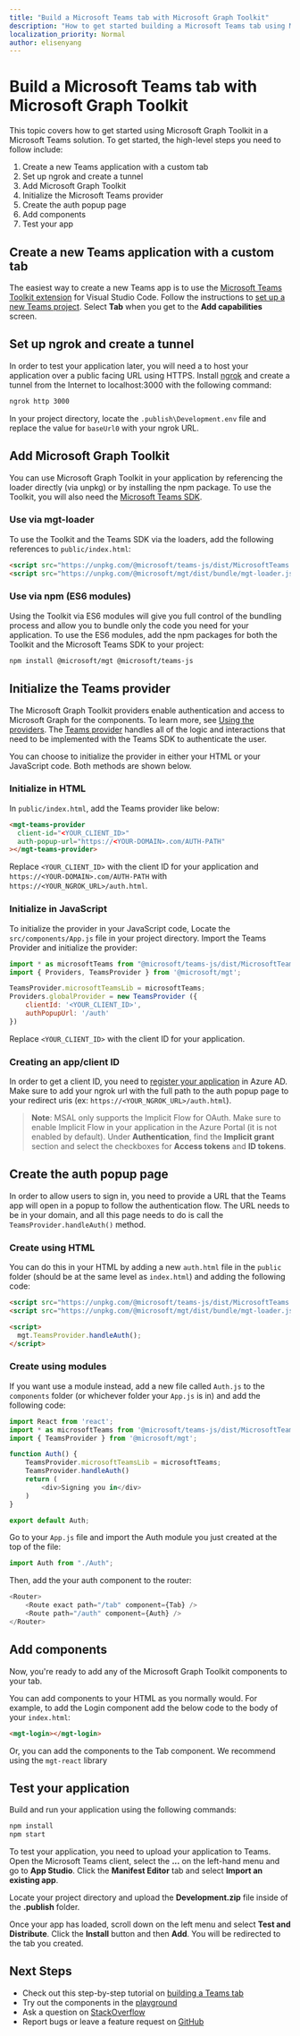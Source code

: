 ```yaml
---
title: "Build a Microsoft Teams tab with Microsoft Graph Toolkit"
description: "How to get started building a Microsoft Teams tab using Microsoft Graph Toolkit."
localization_priority: Normal
author: elisenyang
---
```


# Build a Microsoft Teams tab with Microsoft Graph Toolkit

This topic covers how to get started using Microsoft Graph Toolkit in a Microsoft Teams solution. To get started, the high-level steps you need to follow include:

1. Create a new Teams application with a custom tab
2. Set up ngrok and create a tunnel
3. Add Microsoft Graph Toolkit
4. Initialize the Microsoft Teams provider
5. Create the auth popup page
6. Add components
7. Test your app

## Create a new Teams application with a custom tab

The easiest way to create a new Teams app is to use the [Microsoft Teams Toolkit extension](https://marketplace.visualstudio.com/items?itemName=TeamsDevApp.ms-teams-vscode-extension) for Visual Studio Code. Follow the instructions to [set up a new Teams project](https://docs.microsoft.com/microsoftteams/platform/toolkit/visual-studio-code-overview#set-up-a-new-teams-project). Select **Tab** when you get to the **Add capabilities** screen.

## Set up ngrok and create a tunnel

In order to test your application later, you will need a to host your application over a public facing URL using HTTPS. Install [ngrok](https://ngrok.com/download) and create a tunnel from the Internet to localhost:3000 with the following command:

```bash
ngrok http 3000
```
In your project directory, locate the `.publish\Development.env` file and replace the value for `baseUrl0` with your ngrok URL.

## Add Microsoft Graph Toolkit

You can use Microsoft Graph Toolkit in your application by referencing the loader directly (via unpkg) or by installing the npm package. To use the Toolkit, you will also need the [Microsoft Teams SDK](https://docs.microsoft.com/javascript/api/overview/msteams-client?view=msteams-client-js-latest).

### Use via mgt-loader
To use the Toolkit and the Teams SDK via the loaders, add the following references to `public/index.html`:

```html
<script src="https://unpkg.com/@microsoft/teams-js/dist/MicrosoftTeams.min.js" crossorigin="anonymous"></script>
<script src="https://unpkg.com/@microsoft/mgt/dist/bundle/mgt-loader.js"></script>
```

### Use via npm (ES6 modules)
Using the Toolkit via ES6 modules will give you full control of the bundling process and allow you to bundle only the code you need for your application. To use the ES6 modules, add the npm packages for both the Toolkit and the Microsoft Teams SDK to your project:

```bash
npm install @microsoft/mgt @microsoft/teams-js
```

## Initialize the Teams provider

The Microsoft Graph Toolkit providers enable authentication and access to Microsoft Graph for the components. To learn more, see [Using the providers](../providers.md). The [Teams provider](../providers/teams.md) handles all of the logic and interactions that need to be implemented with the Teams SDK to authenticate the user.

You can choose to initialize the provider in either your HTML or your JavaScript code. Both methods are shown below.

### Initialize in HTML

In `public/index.html`, add the Teams provider like below:

```html
<mgt-teams-provider
  client-id="<YOUR_CLIENT_ID>"
  auth-popup-url="https://<YOUR-DOMAIN>.com/AUTH-PATH"
></mgt-teams-provider>
```

Replace `<YOUR_CLIENT_ID>` with the client ID for your application and `https://<YOUR-DOMAIN>.com/AUTH-PATH` with `https://<YOUR_NGROK_URL>/auth.html`.

### Initialize in JavaScript

To initialize the provider in your JavaScript code, Locate the `src/components/App.js` file in your project directory. Import the Teams Provider and initialize the provider:

```js
import * as microsoftTeams from "@microsoft/teams-js/dist/MicrosoftTeams";
import { Providers, TeamsProvider } from '@microsoft/mgt';

TeamsProvider.microsoftTeamsLib = microsoftTeams;
Providers.globalProvider = new TeamsProvider ({
    clientId: '<YOUR_CLIENT_ID>',
    authPopupUrl: '/auth'
})
```
Replace `<YOUR_CLIENT_ID>` with the client ID for your application.

### Creating an app/client ID
In order to get a client ID, you need to [register your application](https://docs.microsoft.com/graph/auth-register-app-v2) in Azure AD. Make sure to add your ngrok url with the full path to the auth popup page to your redirect uris (ex: `https://<YOUR_NGROK_URL>/auth.html`).
>**Note**: MSAL only supports the Implicit Flow for OAuth. Make sure to enable Implicit Flow in your application in the Azure Portal (it is not enabled by default). Under **Authentication**, find the **Implicit grant** section and select the checkboxes for **Access tokens** and **ID tokens**. 

## Create the auth popup page

In order to allow users to sign in, you need to provide a URL that the Teams app will open in a popup to  follow the authentication flow. The URL needs to be in your domain, and all this page needs to do is call the `TeamsProvider.handleAuth()` method.

### Create using HTML
You can do this in your HTML by adding a new `auth.html` file in the `public` folder (should be at the same level as `index.html`) and adding the following code: 

```html
<script src="https://unpkg.com/@microsoft/teams-js/dist/MicrosoftTeams.min.js" crossorigin="anonymous"></script>
<script src="https://unpkg.com/@microsoft/mgt/dist/bundle/mgt-loader.js"></script>

<script>
  mgt.TeamsProvider.handleAuth();
</script>
```

### Create using modules
If you want use a module instead, add a new file called `Auth.js` to the `components` folder (or whichever folder your `App.js` is in) and add the following code:

```js
import React from 'react';
import * as microsoftTeams from '@microsoft/teams-js/dist/MicrosoftTeams';
import { TeamsProvider } from '@microsoft/mgt';

function Auth() {
    TeamsProvider.microsoftTeamsLib = microsoftTeams;
    TeamsProvider.handleAuth()
    return (
        <div>Signing you in</div>
    )
}

export default Auth;
```
Go to your `App.js` file and import the Auth module you just created at the top of the file:
```js
import Auth from "./Auth";
```

Then, add the your auth component to the router:

```js
<Router>
    <Route exact path="/tab" component={Tab} />
    <Route path="/auth" component={Auth} />
</Router>
```

## Add components

Now, you're ready to add any of the Microsoft Graph Toolkit components to your tab. 

You can add components to your HTML as you normally would. For example, to add the Login component add the below code to the body of your `index.html`:

```html
<mgt-login></mgt-login>
```

Or, you can add the components to the Tab component. We recommend using the `mgt-react` library 


## Test your application

Build and run your application using the following commands:
```bash
npm install
npm start
```

To test your application, you need to upload your application to Teams. Open the Microsoft Teams client, select the **...** on the left-hand menu and go to **App Studio**. Click the **Manifest Editor** tab and select **Import an existing app**.

Locate your project directory and upload the **Development.zip** file inside of the **.publish** folder.

Once your app has loaded, scroll down on the left menu and select **Test and Distribute**. Click the **Install** button and then **Add**. You will be redirected to the tab you created.

## Next Steps
- Check out this step-by-step tutorial on [building a Teams tab](https://developer.microsoft.com/graph/blogs/a-lap-around-microsoft-graph-toolkit-day-10-microsoft-graph-toolkit-teams-provider/)
- Try out the components in the [playground](https://mgt.dev)
- Ask a question on [StackOverflow](https://aka.ms/mgt-question)
- Report bugs or leave a feature request on [GitHub](https://aka.ms/mgt)



